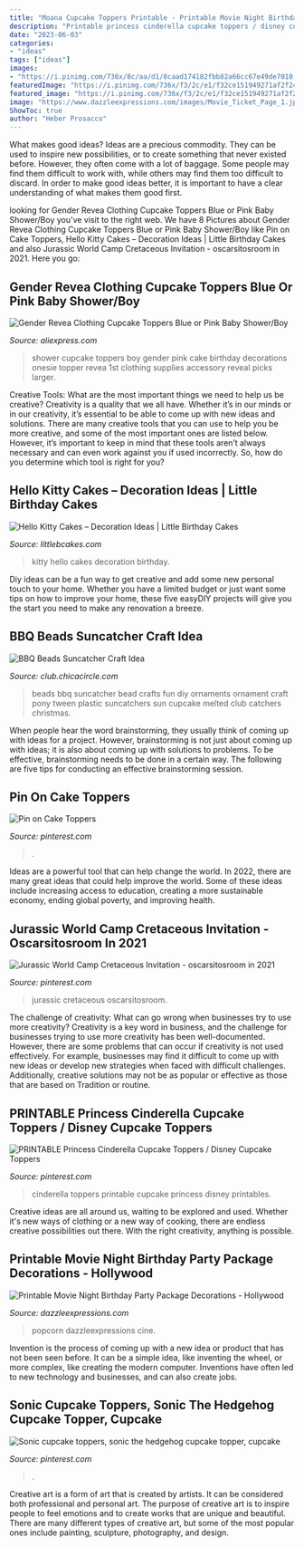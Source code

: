 ```yaml
---
title: "Moana Cupcake Toppers Printable - Printable Movie Night Birthday Party Package Decorations"
description: "Printable princess cinderella cupcake toppers / disney cupcake toppers"
date: "2023-06-03"
categories:
- "ideas"
tags: ["ideas"]
images:
- "https://i.pinimg.com/736x/8c/aa/d1/8caad174182fbb82a66cc67e49de7010.jpg"
featuredImage: "https://i.pinimg.com/736x/f3/2c/e1/f32ce151949271af2f243fa068f13eaf.jpg"
featured_image: "https://i.pinimg.com/736x/f3/2c/e1/f32ce151949271af2f243fa068f13eaf.jpg"
image: "https://www.dazzleexpressions.com/images/Movie_Ticket_Page_1.jpg"
ShowToc: true
author: "Heber Prosacco"
---
```



What makes good ideas?
Ideas are a precious commodity. They can be used to inspire new possibilities, or to create something that never existed before. However, they often come with a lot of baggage. Some people may find them difficult to work with, while others may find them too difficult to discard. In order to make good ideas better, it is important to have a clear understanding of what makes them good first.

	

		
looking for Gender Revea Clothing Cupcake Toppers Blue or Pink Baby Shower/Boy you've visit to the right web. We have 8 Pictures about Gender Revea Clothing Cupcake Toppers Blue or Pink Baby Shower/Boy like Pin on Cake Toppers, Hello Kitty Cakes – Decoration Ideas | Little Birthday Cakes and also Jurassic World Camp Cretaceous Invitation - oscarsitosroom in 2021. Here you go:
		
    
## Gender Revea Clothing Cupcake Toppers Blue Or Pink Baby Shower/Boy

<img loading=lazy src="https://ae01.alicdn.com/kf/HTB1s6n6QVXXXXa.XFXXq6xXFXXXF/Gender-Revea-Clothing-Cupcake-Toppers-Blue-or-Pink-Baby-Shower-Boy-Girl-1st-Birthday-Party-Decorations.jpg" onerror="this.onerror=null;this.src='https://tse4.mm.bing.net/th?id=OIP.pDkUnDy19RpJPrQN_gOqFQHaHa&amp;pid=15.1';" alt="Gender Revea Clothing Cupcake Toppers Blue or Pink Baby Shower/Boy">

_Source: aliexpress.com_

>shower cupcake toppers boy gender pink cake birthday decorations onesie topper revea 1st clothing supplies accessory reveal picks larger. 

	

Creative Tools: What are the most important things we need to help us be creative?
Creativity is a quality that we all have. Whether it’s in our minds or in our creativity, it’s essential to be able to come up with new ideas and solutions. There are many creative tools that you can use to help you be more creative, and some of the most important ones are listed below. However, it’s important to keep in mind that these tools aren’t always necessary and can even work against you if used incorrectly. So, how do you determine which tool is right for you?

    
## Hello Kitty Cakes – Decoration Ideas | Little Birthday Cakes

<img loading=lazy src="http://www.littlebcakes.com/wp-content/uploads/2013/08/Pics-of-Hello-Kitty-Cakes.jpg" onerror="this.onerror=null;this.src='https://tse2.mm.bing.net/th?id=OIP._45J7Vs7OUVV-JtHr7g64gHaIK&amp;pid=15.1';" alt="Hello Kitty Cakes – Decoration Ideas | Little Birthday Cakes">

_Source: littlebcakes.com_

>kitty hello cakes decoration birthday. 

	

Diy ideas can be a fun way to get creative and add some new personal touch to your home. Whether you have a limited budget or just want some tips on how to improve your home, these five easyDIY projects will give you the start you need to make any renovation a breeze.

    
## BBQ Beads Suncatcher Craft Idea

<img loading=lazy src="http://club.chicacircle.com/wp-content/uploads/2014/01/BBQ-beads-mini-ornament-suncatchers.jpg" onerror="this.onerror=null;this.src='https://tse4.mm.bing.net/th?id=OIP.iK3lXmfoGzh-Gnl2Q5xN_gHaLJ&amp;pid=15.1';" alt="BBQ Beads Suncatcher Craft Idea">

_Source: club.chicacircle.com_

>beads bbq suncatcher bead crafts fun diy ornaments ornament craft pony tween plastic suncatchers sun cupcake melted club catchers christmas. 

	

When people hear the word brainstorming, they usually think of coming up with ideas for a project. However, brainstorming is not just about coming up with ideas; it is also about coming up with solutions to problems. To be effective, brainstorming needs to be done in a certain way. The following are five tips for conducting an effective brainstorming session.

    
## Pin On Cake Toppers

<img loading=lazy src="https://i.pinimg.com/736x/0f/b5/d4/0fb5d478a50876f603347974091fe4e6.jpg" onerror="this.onerror=null;this.src='https://tse4.mm.bing.net/th?id=OIP.hYkbHVFsjWDWJuRuNQdgkQHaJ3&amp;pid=15.1';" alt="Pin on Cake Toppers">

_Source: pinterest.com_

>. 

	

Ideas are a powerful tool that can help change the world. In 2022, there are many great ideas that could help improve the world. Some of these ideas include increasing access to education, creating a more sustainable economy, ending global poverty, and improving health.

    
## Jurassic World Camp Cretaceous Invitation - Oscarsitosroom In 2021

<img loading=lazy src="https://i.pinimg.com/736x/8c/aa/d1/8caad174182fbb82a66cc67e49de7010.jpg" onerror="this.onerror=null;this.src='https://tse4.mm.bing.net/th?id=OIP.mbckqPw3H11rGoClKSrVRwHaKX&amp;pid=15.1';" alt="Jurassic World Camp Cretaceous Invitation - oscarsitosroom in 2021">

_Source: pinterest.com_

>jurassic cretaceous oscarsitosroom. 

	

The challenge of creativity: What can go wrong when businesses try to use more creativity?
Creativity is a key word in business, and the challenge for businesses trying to use more creativity has been well-documented. However, there are some problems that can occur if creativity is not used effectively. For example, businesses may find it difficult to come up with new ideas or develop new strategies when faced with difficult challenges. Additionally, creative solutions may not be as popular or effective as those that are based on Tradition or routine.

    
## PRINTABLE Princess Cinderella Cupcake Toppers / Disney Cupcake Toppers

<img loading=lazy src="https://i.pinimg.com/736x/f3/2c/e1/f32ce151949271af2f243fa068f13eaf.jpg" onerror="this.onerror=null;this.src='https://tse4.mm.bing.net/th?id=OIP.s4vn8jHJBPSCepfxrI68bQHaHa&amp;pid=15.1';" alt="PRINTABLE Princess Cinderella Cupcake Toppers / Disney Cupcake Toppers">

_Source: pinterest.com_

>cinderella toppers printable cupcake princess disney printables. 

	

Creative ideas are all around us, waiting to be explored and used. Whether it's new ways of clothing or a new way of cooking, there are endless creative possibilities out there. With the right creativity, anything is possible.

    
## Printable Movie Night Birthday Party Package Decorations - Hollywood

<img loading=lazy src="https://www.dazzleexpressions.com/images/Movie_Ticket_Page_1.jpg" onerror="this.onerror=null;this.src='https://tse1.mm.bing.net/th?id=OIP.YC9KMDY3pIITd5a63enH6wHaFY&amp;pid=15.1';" alt="Printable Movie Night Birthday Party Package Decorations - Hollywood">

_Source: dazzleexpressions.com_

>popcorn dazzleexpressions cine. 

	

Invention is the process of coming up with a new idea or product that has not been seen before. It can be a simple idea, like inventing the wheel, or more complex, like creating the modern computer. Inventions have often led to new technology and businesses, and can also create jobs.

    
## Sonic Cupcake Toppers, Sonic The Hedgehog Cupcake Topper, Cupcake

<img loading=lazy src="https://i.pinimg.com/736x/67/7d/b2/677db2ef94bfcff3dc1503ff41f6f518.jpg" onerror="this.onerror=null;this.src='https://tse3.mm.bing.net/th?id=OIP.2J-qrMaI_cpfy_U_Ih_-5QHaJ3&amp;pid=15.1';" alt="Sonic cupcake toppers, sonic the hedgehog cupcake topper, cupcake">

_Source: pinterest.com_

>. 

	

Creative art is a form of art that is created by artists. It can be considered both professional and personal art. The purpose of creative art is to inspire people to feel emotions and to create works that are unique and beautiful. There are many different types of creative art, but some of the most popular ones include painting, sculpture, photography, and design.


